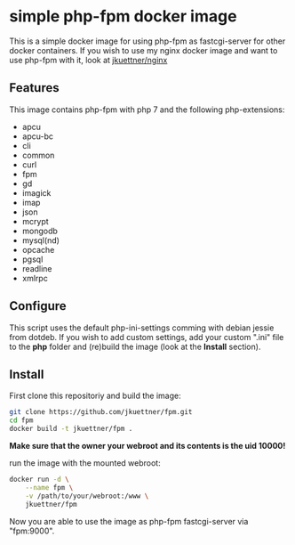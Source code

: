 # simple php-fpm docker image

This is a simple docker image for using php-fpm as fastcgi-server for other docker containers.
If you wish to use my nginx docker image and want to use php-fpm with it, look at [jkuettner/nginx](https://github.com/jkuettner/nginx)

## Features
This image contains php-fpm with php 7 and the following php-extensions:

* apcu
* apcu-bc
* cli
* common
* curl
* fpm
* gd
* imagick
* imap
* json
* mcrypt
* mongodb
* mysql(nd)
* opcache
* pgsql
* readline
* xmlrpc

## Configure
This script uses the default php-ini-settings comming with debian jessie from dotdeb.
If you wish to add custom settings, add your custom ".ini" file to the **php** folder and (re)build the image (look at the **Install** section).

## Install
First clone this repositoriy and build the image:
```sh
git clone https://github.com/jkuettner/fpm.git
cd fpm
docker build -t jkuettner/fpm .
```

**Make sure that the owner your webroot and its contents is the uid 10000!**

run the image with the mounted webroot:
```sh
docker run -d \
    --name fpm \
    -v /path/to/your/webroot:/www \
    jkuettner/fpm
```

Now you are able to use the image as php-fpm fastcgi-server via "fpm:9000".